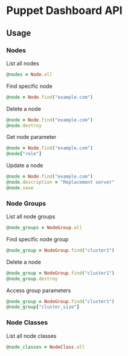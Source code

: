 # Puppet Dashboard API

## Usage

### Nodes

List all nodes

`````ruby
@nodes = Node.all
`````

Find specific node

`````ruby
@node = Node.find("example.com")
`````

Delete a node

`````ruby
@node = Node.find("example.com")
@node.destroy
`````

Get node parameter

`````ruby
@node = Node.find("example.com")
@node["role"]
`````

Update a node

`````ruby
@node = Node.find("example.com")
@node.description = "Replacement server"
@node.save
`````

### Node Groups

List all node groups

`````ruby
@node_groups = NodeGroup.all
`````

Find specific node group

`````ruby
@node_group = NodeGroup.find("cluster1")
`````

Delete a node

`````ruby
@node_group = NodeGroup.find("cluster1")
@node_group.destroy
`````

Access group parameters

`````ruby
@node_group = NodeGroup.find("cluster1")
@node_group["cluster_size"]
`````

### Node Classes

List all node classes

`````ruby
@node_classes = NodeClass.all
`````
